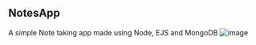 ## NotesApp

A simple Note taking app made using Node, EJS and MongoDB
![image](https://user-images.githubusercontent.com/72809971/152547913-355b0ebe-e0a7-4733-8db6-ee80d62b4aa2.png)
